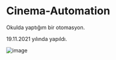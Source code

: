 # Cinema-Automation
Okulda yaptığım bir otomasyon.

19.11.2021 yılında yapıldı.


![image](https://user-images.githubusercontent.com/72550251/203980025-7a3d4c12-a526-40d0-a8df-82f5f080ef11.png)

